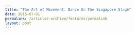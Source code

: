 ```yaml
---
title: "The Art of Movement: Dance On The Singapore Stage"
date: 2015-07-01
permalink: /articles-archive/features/permalink
layout: post
---
```

